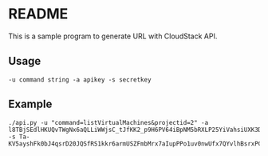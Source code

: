 # README #

This is a sample program to generate URL with CloudStack API.

## Usage ##

	-u command string -a apikey -s secretkey

## Example ##

	./api.py -u "command=listVirtualMachines&projectid=2" -a l8TBjSEdlHKUQvTWgNx6aQLLiWWjsC_tJfKK2_p9H6PV64iBpNM5bRXLP25YiVahsiUXK3D3meLhwJ0IcEwqyw -s Ta-KV5ayshFk0bJ4qsrD20JQSfRS1kkr6armUSZFmbMrx7aIupPPo1uv0nwUfx7QYvlhBsrxPCBHtE_B7yaOzA



